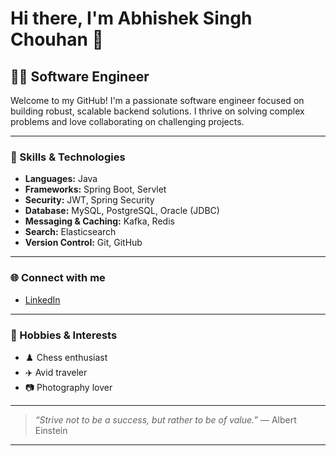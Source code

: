 # Hi there, I'm Abhishek Singh Chouhan 👋

## 👨‍💻 Software Engineer

Welcome to my GitHub! I'm a passionate software engineer focused on building robust, scalable backend solutions. I thrive on solving complex problems and love collaborating on challenging projects.

---

### 🚀 Skills & Technologies

- **Languages:** Java
- **Frameworks:** Spring Boot, Servlet
- **Security:** JWT, Spring Security
- **Database:** MySQL, PostgreSQL, Oracle (JDBC)
- **Messaging & Caching:** Kafka, Redis
- **Search:** Elasticsearch
- **Version Control:** Git, GitHub

---

### 🌐 Connect with me

- [LinkedIn](https://www.linkedin.com/in/singhabhishek88)

---

### 🎯 Hobbies & Interests

- ♟️ Chess enthusiast
- ✈️ Avid traveler
- 📷 Photography lover

---

> _“Strive not to be a success, but rather to be of value.”_ — Albert Einstein

---

<!--
**AbhishekSinghChouhan45/AbhishekSinghChouhan45** is a ✨ special ✨ repository because its `README.md` (this file) appears on your GitHub profile.
-->
